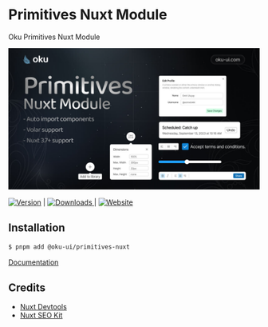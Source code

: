 # Primitives Nuxt Module
Oku Primitives Nuxt Module

![@oku-ui/primitives-nuxt](./../../.github/assets/og/oku-primitives-nuxt.jpg)

<span><a href="https://www.npmjs.com/package/@oku-ui/primitives-nuxt"><img src="https://img.shields.io/npm/v/@oku-ui/primitives-nuxt?style=flat&colorA=18181B&colorB=28CF8D" alt="Version"></a> </span> | <span> <a href="https://www.npmjs.com/package/@oku-ui/primitives-nuxt"> <img src="https://img.shields.io/npm/dm/@oku-ui/primitives-nuxt?style=flat&colorA=18181B&colorB=28CF8D" alt="Downloads"> </a> </span> | <span> <a href="https://oku-ui.com/primitives/components/primitives-nuxt"><img src="https://img.shields.io/badge/Open%20Documentation-18181B" alt="Website"></a> </span>

## Installation

```sh
$ pnpm add @oku-ui/primitives-nuxt
```

[Documentation](https://oku-ui.com/primitives/introduction/nuxt)

## Credits
- [Nuxt Devtools](https://github.com/nuxt/devtools)
- [Nuxt SEO Kit](https://github.com/harlan-zw/nuxt-seo-kit)
